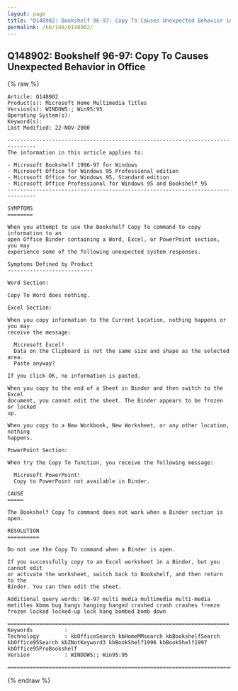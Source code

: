 ```yaml
---
layout: page
title: "Q148902: Bookshelf 96-97: Copy To Causes Unexpected Behavior in Office"
permalink: /kb/148/Q148902/
---
```


## Q148902: Bookshelf 96-97: Copy To Causes Unexpected Behavior in Office

{% raw %}

	Article: Q148902
	Product(s): Microsoft Home Multimedia Titles
	Version(s): WINDOWS:; Win95:95
	Operating System(s): 
	Keyword(s): 
	Last Modified: 22-NOV-2000
	
	-------------------------------------------------------------------------------
	The information in this article applies to:
	
	- Microsoft Bookshelf 1996-97 for Windows 
	- Microsoft Office for Windows 95 Professional edition 
	- Microsoft Office for Windows 95, Standard edition 
	- Microsoft Office Professional for Windows 95 and Bookshelf 95 
	-------------------------------------------------------------------------------
	
	SYMPTOMS
	========
	
	When you attempt to use the Bookshelf Copy To command to copy information to an
	open Office Binder containing a Word, Excel, or PowerPoint section, you may
	experience some of the following unexpected system responses.
	
	Symptoms Defined by Product
	---------------------------
	
	Word Section:
	
	Copy To Word does nothing.
	
	Excel Section:
	
	When you copy information to the Current Location, nothing happens or you may
	receive the message:
	
	  Microsoft Excel!
	  Data on the Clipboard is not the same size and shape as the selected area.
	  Paste anyway?
	
	If you click OK, no information is pasted.
	
	When you copy to the end of a Sheet in Binder and then switch to the Excel
	document, you cannot edit the sheet. The Binder appears to be frozen or locked
	up.
	
	When you copy to a New Workbook, New Worksheet, or any other location, nothing
	happens.
	
	PowerPoint Section:
	
	When try the Copy To function, you receive the following message:
	
	  Microsoft PowerPoint!
	  Copy to PowerPoint not available in Binder.
	
	CAUSE
	=====
	
	The Bookshelf Copy To command does not work when a Binder section is open.
	
	RESOLUTION
	==========
	
	Do not use the Copy To command when a Binder is open.
	
	If you successfully copy to an Excel worksheet in a Binder, but you cannot edit
	or activate the worksheet, switch back to Bookshelf, and then return to the
	Binder. You can then edit the sheet.
	
	Additional query words: 96-97 multi media multimedia multi-media mmtitles kbmm bug hangs hanging hanged crashed crash crashes freeze frozen locked locked-up lock hang bombed bomb down
	
	======================================================================
	Keywords          :  
	Technology        : kbOfficeSearch kbHomeMMsearch kbBookshelfSearch kbOffice95Search kbZNotKeyword3 kbBookShelf1996 kbBookShelf1997 kbOffice95ProBookshelf
	Version           : WINDOWS:; Win95:95
	
	=============================================================================
	

{% endraw %}
